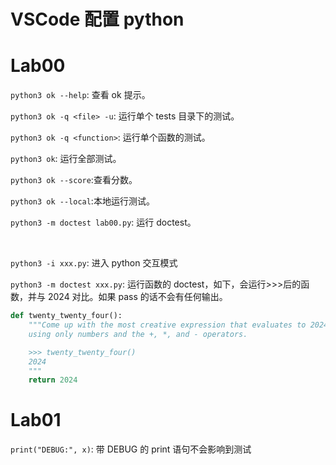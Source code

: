# VSCode 配置 python

# Lab00

`python3 ok --help`: 查看 ok 提示。

`python3 ok -q <file> -u`: 运行单个 tests 目录下的测试。

`python3 ok -q <function>`: 运行单个函数的测试。

`python3 ok`: 运行全部测试。

`python3 ok --score`:查看分数。

`python3 ok --local`:本地运行测试。

`python3 -m doctest lab00.py`: 运行 doctest。

</br>

`python3 -i xxx.py`: 进入 python 交互模式

`python3 -m doctest xxx.py`: 运行函数的 doctest，如下，会运行>>>后的函数，并与 2024 对比。如果 pass 的话不会有任何输出。

```py
def twenty_twenty_four():
    """Come up with the most creative expression that evaluates to 2024
    using only numbers and the +, *, and - operators.

    >>> twenty_twenty_four()
    2024
    """
    return 2024
```

# Lab01

`print("DEBUG:", x)`: 带 DEBUG 的 print 语句不会影响到测试
